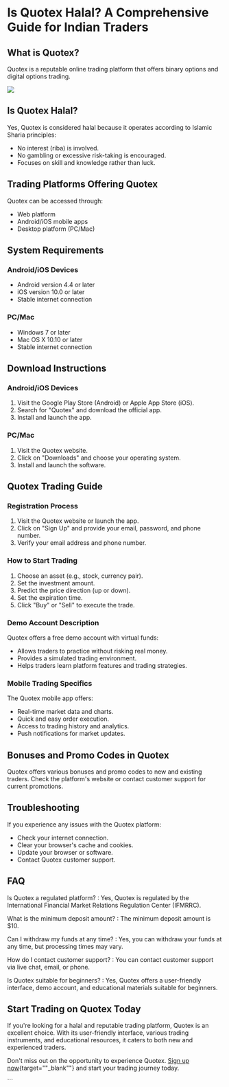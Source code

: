 # Is Quotex Halal? A Comprehensive Guide for Indian Traders

## What is Quotex?

Quotex is a reputable online trading platform that offers binary options
and digital options trading.

[![](https://static.quotex.io/files/4_en/300_250.jpg)](https://traff.sbs/brokerqxlid)

## Is Quotex Halal?

Yes, Quotex is considered halal because it operates according to Islamic
Sharia principles:

-   No interest (riba) is involved.
-   No gambling or excessive risk-taking is encouraged.
-   Focuses on skill and knowledge rather than luck.

## Trading Platforms Offering Quotex

Quotex can be accessed through:

-   Web platform
-   Android/iOS mobile apps
-   Desktop platform (PC/Mac)

## System Requirements

### Android/iOS Devices

-   Android version 4.4 or later
-   iOS version 10.0 or later
-   Stable internet connection

### PC/Mac

-   Windows 7 or later
-   Mac OS X 10.10 or later
-   Stable internet connection

## Download Instructions

### Android/iOS Devices

1.  Visit the Google Play Store (Android) or Apple App Store (iOS).
2.  Search for "Quotex" and download the official app.
3.  Install and launch the app.

### PC/Mac

1.  Visit the Quotex website.
2.  Click on "Downloads" and choose your operating system.
3.  Install and launch the software.

## Quotex Trading Guide

### Registration Process

1.  Visit the Quotex website or launch the app.
2.  Click on "Sign Up" and provide your email, password, and phone
    number.
3.  Verify your email address and phone number.

### How to Start Trading

1.  Choose an asset (e.g., stock, currency pair).
2.  Set the investment amount.
3.  Predict the price direction (up or down).
4.  Set the expiration time.
5.  Click "Buy" or "Sell" to execute the trade.

### Demo Account Description

Quotex offers a free demo account with virtual funds:

-   Allows traders to practice without risking real money.
-   Provides a simulated trading environment.
-   Helps traders learn platform features and trading strategies.

### Mobile Trading Specifics

The Quotex mobile app offers:

-   Real-time market data and charts.
-   Quick and easy order execution.
-   Access to trading history and analytics.
-   Push notifications for market updates.

## Bonuses and Promo Codes in Quotex

Quotex offers various bonuses and promo codes to new and existing
traders. Check the platform\'s website or contact customer support for
current promotions.

## Troubleshooting

If you experience any issues with the Quotex platform:

-   Check your internet connection.
-   Clear your browser\'s cache and cookies.
-   Update your browser or software.
-   Contact Quotex customer support.

## FAQ

Is Quotex a regulated platform?
:   Yes, Quotex is regulated by the International Financial Market
    Relations Regulation Center (IFMRRC).

What is the minimum deposit amount?
:   The minimum deposit amount is \$10.

Can I withdraw my funds at any time?
:   Yes, you can withdraw your funds at any time, but processing times
    may vary.

How do I contact customer support?
:   You can contact customer support via live chat, email, or phone.

Is Quotex suitable for beginners?
:   Yes, Quotex offers a user-friendly interface, demo account, and
    educational materials suitable for beginners.

## Start Trading on Quotex Today

If you\'re looking for a halal and reputable trading platform, Quotex is
an excellent choice. With its user-friendly interface, various trading
instruments, and educational resources, it caters to both new and
experienced traders.

Don\'t miss out on the opportunity to experience Quotex. [Sign up
now](\%22https://broker-qx.pro/sign-up/?lid=1102511\%22){target=""_blank""}
and start your trading journey today.

\`\`\`

